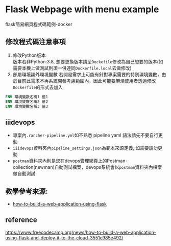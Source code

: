 # Flask Webpage with menu example
flask簡易網頁程式碼範例-docker

## 修改程式碼注意事項
1. 修改Python版本  
版本若非Python:3.8, 想要更換版本請至`Dockefile`修改為自己想要的版本(如需要本機上做測試則須一併連同`Dockerfile.local`去做修改)
2. 部屬環境額外環境變數
若開發需求上可能有針對專案需要的特別環境變數，由於目前此需求不再系統開發考慮範圍內，因此可能要麻煩使用者透過修改`Dockerfile`的形式去加入
```dockerfile
ENV 環境變數名稱1 值1
ENV 環境變數名稱2 值2
ENV 環境變數名稱3 值3
```

## iiidevops
* 專案內`.rancher-pipeline.yml`如不熟悉 pipeline yaml 語法請先不要自行更動
* `iiidevops`資料夾內`pipeline_settings.json`為範本來源定義, 如需要請勿更動
* `postman`資料夾內則是您在devops管理網頁上的Postman-collection(newman)自動測試檔案，devops系統會以`postman`資料夾內檔案做自動測試

## 教學參考來源:
* [how-to-build-a-web-application-using-flask](https://www.freecodecamp.org/news/how-to-build-a-web-application-using-flask-and-deploy-it-to-the-cloud-3551c985e492/)

## reference
https://www.freecodecamp.org/news/how-to-build-a-web-application-using-flask-and-deploy-it-to-the-cloud-3551c985e492/
